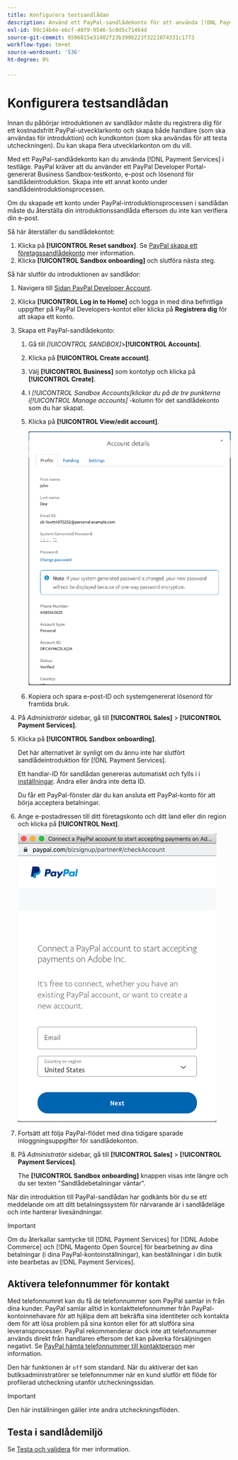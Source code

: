 ```yaml
---
title: Konfigurera testsandlådan
description: Använd ett PayPal-sandlådekonto för att använda [!DNL Payment Services] i testläge.
exl-id: 99c14b4e-e6cf-48f9-9546-5c0d5c71464d
source-git-commit: 9596815e31402f23b399b223f3221074331c1773
workflow-type: tm+mt
source-wordcount: '536'
ht-degree: 0%

---
```


# Konfigurera testsandlådan

Innan du påbörjar introduktionen av sandlådor måste du registrera dig för ett kostnadsfritt PayPal-utvecklarkonto och skapa både handlare (som ska användas för introduktion) och kundkonton (som ska användas för att testa utcheckningen). Du kan skapa flera utvecklarkonton om du vill.

Med ett PayPal-sandlådekonto kan du använda [!DNL Payment Services] i testläge. PayPal kräver att du använder ett PayPal Developer Portal-genererat Business Sandbox-testkonto, e-post och lösenord för sandlådeintroduktion. Skapa inte ett annat konto under sandlådeintroduktionsprocessen.

Om du skapade ett konto under PayPal-introduktionsprocessen i sandlådan måste du återställa din introduktionssandlåda eftersom du inte kan verifiera din e-post.

Så här återställer du sandlådekontot:

1. Klicka på **[!UICONTROL Reset sandbox]**. Se [PayPal skapa ett företagssandlådekonto](https://developer.paypal.com/docs/api-basics/sandbox/accounts/#create-a-business-sandbox-account) mer information.
1. Klicka **[!UICONTROL Sandbox onboarding]** och slutföra nästa steg.

Så här slutför du introduktionen av sandlådor:

1. Navigera till [Sidan PayPal Developer Account](https://developer.paypal.com/developer/accounts/).
1. Klicka **[!UICONTROL Log in to Home]** och logga in med dina befintliga uppgifter på PayPal Developers-kontot eller klicka på **Registrera dig** för att skapa ett konto.
1. Skapa ett PayPal-sandlådekonto:
   1. Gå till _[!UICONTROL SANDBOX]_>**[!UICONTROL Accounts]**.
   1. Klicka på **[!UICONTROL Create account]**.
   1. Välj **[!UICONTROL Business]** som kontotyp och klicka på **[!UICONTROL Create]**.
   1. I _[!UICONTROL Sandbox Accounts]_klickar du på de tre punkterna i_[!UICONTROL Manage accounts]_ -kolumn för det sandlådekonto som du har skapat.
   1. Klicka på **[!UICONTROL View/edit account]**.

      ![PayPal - Visa/redigera sandlådekonto](assets/onboarding-viewedit-sandbox.png)

   1. Kopiera och spara e-post-ID och systemgenererat lösenord för framtida bruk.

1. På _Administratör_ sidebar, gå till **[!UICONTROL Sales]** > **[!UICONTROL Payment Services]**.
1. Klicka på **[!UICONTROL Sandbox onboarding]**.

   Det här alternativet är synligt om du ännu inte har slutfört sandlådeintroduktion för [!DNL Payment Services].

   Ett handlar-ID för sandlådan genereras automatiskt och fylls i i [inställningar](settings.md). Ändra eller ändra inte detta ID.

   Du får ett PayPal-fönster där du kan ansluta ett PayPal-konto för att börja acceptera betalningar.

1. Ange e-postadressen till ditt företagskonto och ditt land eller din region och klicka på **[!UICONTROL Next]**.

   ![PayPal - Anslut PayPal-konto för betalningar](assets/paypal-connectacct.png)

1. Fortsätt att följa PayPal-flödet med dina tidigare sparade inloggningsuppgifter för sandlådekonton.
1. På _Administratör_ sidebar, gå till **[!UICONTROL Sales]** > **[!UICONTROL Payment Services]**.

   The **[!UICONTROL Sandbox onboarding]** knappen visas inte längre och du ser texten &quot;Sandlådebetalningar väntar&quot;.

När din introduktion till PayPal-sandlådan har godkänts bör du se ett meddelande om att ditt betalningssystem för närvarande är i sandlådeläge och inte hanterar livesändningar.

>[!IMPORTANT]
>
>Om du återkallar samtycke till [!DNL Payment Services] for [!DNL Adobe Commerce] och [!DNL Magento Open Source] för bearbetning av dina betalningar (i dina PayPal-kontoinställningar), kan beställningar i din butik inte bearbetas av [!DNL Payment Services].

## Aktivera telefonnummer för kontakt

Med telefonnumret kan du få de telefonnummer som PayPal samlar in från dina kunder. PayPal samlar alltid in kontakttelefonnummer från PayPal-kontoinnehavare för att hjälpa dem att bekräfta sina identiteter och kontakta dem för att lösa problem på sina konton eller för att slutföra sina leveransprocesser. PayPal rekommenderar dock inte att telefonnummer används direkt från handlaren eftersom det kan påverka försäljningen negativt. Se [PayPal hämta telefonnummer till kontaktperson](https://developer.paypal.com/docs/admin/checkout-settings/#get-contact-telephone-numbers) mer information.

Den här funktionen är `off` som standard. När du aktiverar det kan butiksadministratörer se telefonnummer när en kund slutför ett flöde för profilerad utcheckning utanför utcheckningssidan.

>[!IMPORTANT]
>
>Den här inställningen gäller inte andra utcheckningsflöden.

## Testa i sandlådemiljö

Se [Testa och validera](test-validate.md) för mer information.
